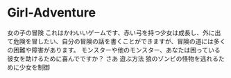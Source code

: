 # Girl-Adventure
女の子の冒険
これはかわいいゲームです、赤い弓を持つ少女は成長し、外に出て危険を冒したい、自分の冒険の話を書くことができますが、冒険の道には多くの困難や障害があります。 モンスターや他のモンスター、あなたは困っている彼女を助けるために喜んでですか？ さあ
遊ぶ方法
狼のゾンビの怪物を逃れるために少女を制御
